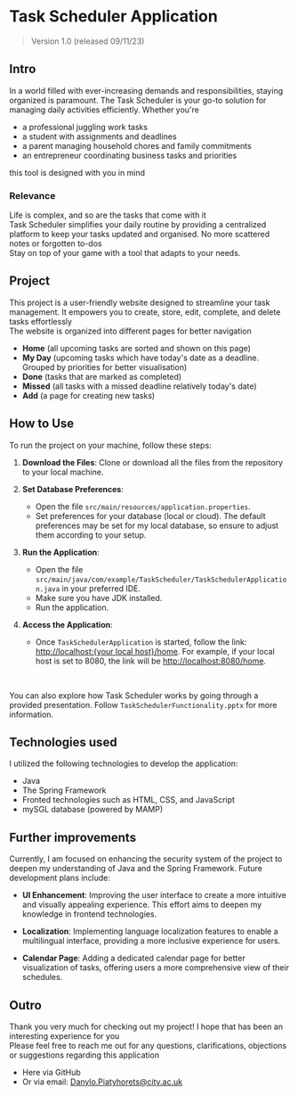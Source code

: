# Task Scheduler Application 
> Version 1.0 (released 09/11/23)
## Intro
In a world filled with ever-increasing demands and responsibilities, 
staying organized is paramount. The Task Scheduler is your go-to solution 
for managing daily activities efficiently. Whether you're
- a professional juggling work tasks
- a student with assignments and deadlines
- a parent managing household chores and family commitments
- an entrepreneur coordinating business tasks and priorities <br>

this tool is designed with you in mind
### Relevance
Life is complex, and so are the tasks that come with it <br>
Task Scheduler simplifies your daily routine by providing a centralized platform 
to keep your tasks updated and organised. No more scattered notes or forgotten to-dos<br>
Stay on top of your game with a tool that adapts to your needs.
## Project
This project is a user-friendly website designed to streamline your task management. 
It empowers you to create, store, edit, complete, and delete tasks effortlessly<br>
The website is organized into different pages for better navigation
 - **Home** (all upcoming tasks are sorted and shown on this page)
 - **My Day** (upcoming tasks which have today's date as a deadline. Grouped by priorities for better visualisation)
 - **Done** (tasks that are marked as completed)
 - **Missed** (all tasks with a missed deadline relatively today's date)
 - **Add** (a page for creating new tasks)

## How to Use

To run the project on your machine, follow these steps:

1. **Download the Files**: Clone or download all the files from the repository to your local machine.

2. **Set Database Preferences**:
    - Open the file `src/main/resources/application.properties`.
    - Set preferences for your database (local or cloud). The default preferences may be set for my local database, so ensure to adjust them according to your setup.

3. **Run the Application**:
    - Open the file `src/main/java/com/example/TaskScheduler/TaskSchedulerApplication.java` in your preferred IDE.
    - Make sure you have JDK installed.
    - Run the application.

4. **Access the Application**:
    - Once `TaskSchedulerApplication` is started, follow the link: [http://localhost:{your local host}/home]().
      For example, if your local host is set to 8080, the link will be [http://localhost:8080/home](http://localhost:8080/home).

<br>

You can also explore how Task Scheduler works by going through a provided presentation. Follow `TaskSchedulerFunctionality.pptx` for more information.
## Technologies used
I utilized the following technologies to develop the application:
- Java
- The Spring Framework
- Fronted technologies such as HTML, CSS, and JavaScript
- mySGL database (powered by MAMP)
## Further improvements
Currently, I am focused on enhancing the security system of the project to deepen my understanding of Java and the Spring Framework. Future development plans include:

- **UI Enhancement**: Improving the user interface to create a more intuitive and visually appealing experience. This effort aims to deepen my knowledge in frontend technologies.

- **Localization**: Implementing language localization features to enable a multilingual interface, providing a more inclusive experience for users.

- **Calendar Page**: Adding a dedicated calendar page for better visualization of tasks, offering users a more comprehensive view of their schedules.

## Outro
Thank you very much for checking out my project! I hope that has been an interesting experience for you<br>
Please feel free to reach me out for any questions, clarifications, objections or suggestions regarding this application
- Here via GitHub
- Or via email: [Danylo.Piatyhorets@city.ac.uk](mailto:Danylo.Piatyhorets@city.ac.uk)